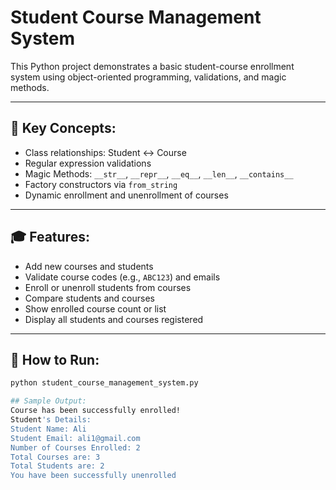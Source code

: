 # Student Course Management System

This Python project demonstrates a basic student-course enrollment system using object-oriented programming, validations, and magic methods.

---

## 🔧 Key Concepts:
- Class relationships: Student ↔ Course
- Regular expression validations
- Magic Methods: `__str__`, `__repr__`, `__eq__`, `__len__`, `__contains__`
- Factory constructors via `from_string`
- Dynamic enrollment and unenrollment of courses

---

## 🎓 Features:
- Add new courses and students
- Validate course codes (e.g., `ABC123`) and emails
- Enroll or unenroll students from courses
- Compare students and courses
- Show enrolled course count or list
- Display all students and courses registered

---

## 🚀 How to Run:
```bash
python student_course_management_system.py

## Sample Output:
Course has been successfully enrolled!
Student's Details: 
Student Name: Ali 
Student Email: ali1@gmail.com 
Number of Courses Enrolled: 2
Total Courses are: 3
Total Students are: 2
You have been successfully unenrolled
